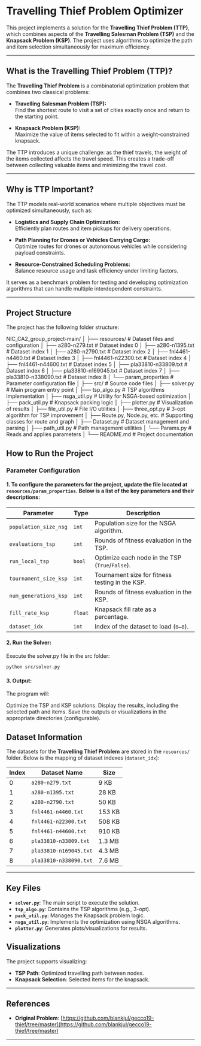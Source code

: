# Travelling Thief Problem Optimizer

This project implements a solution for the **Travelling Thief Problem (TTP)**, which combines aspects of the **Travelling Salesman Problem (TSP)** and the **Knapsack Problem (KSP)**. The project uses algorithms to optimize the path and item selection simultaneously for maximum efficiency.

---

## What is the Travelling Thief Problem (TTP)?

The **Travelling Thief Problem** is a combinatorial optimization problem that combines two classical problems:

- **Travelling Salesman Problem (TSP):**  
  Find the shortest route to visit a set of cities exactly once and return to the starting point.

- **Knapsack Problem (KSP):**  
  Maximize the value of items selected to fit within a weight-constrained knapsack.

The TTP introduces a unique challenge: as the thief travels, the weight of the items collected affects the travel speed. This creates a trade-off between collecting valuable items and minimizing the travel cost.

---

## Why is TTP Important?

The TTP models real-world scenarios where multiple objectives must be optimized simultaneously, such as:

- **Logistics and Supply Chain Optimization:**  
  Efficiently plan routes and item pickups for delivery operations.

- **Path Planning for Drones or Vehicles Carrying Cargo:**  
  Optimize routes for drones or autonomous vehicles while considering payload constraints.

- **Resource-Constrained Scheduling Problems:**  
  Balance resource usage and task efficiency under limiting factors.

It serves as a benchmark problem for testing and developing optimization algorithms that can handle multiple interdependent constraints.

---

## Project Structure

The project has the following folder structure:

NIC_CA2_group_project-main/
│
├── resources/                     # Dataset files and configuration
│   ├── a280-n279.txt              # Dataset index 0
│   ├── a280-n1395.txt             # Dataset index 1
│   ├── a280-n2790.txt             # Dataset index 2
│   ├── fnl4461-n4460.txt          # Dataset index 3
│   ├── fnl4461-n22300.txt         # Dataset index 4
│   ├── fnl4461-n44600.txt         # Dataset index 5
│   ├── pla33810-n33809.txt        # Dataset index 6
│   ├── pla33810-n169045.txt       # Dataset index 7
│   ├── pla33810-n338090.txt       # Dataset index 8
│   └── param_properties           # Parameter configuration file
│
├── src/                           # Source code files
│   ├── solver.py                  # Main program entry point
│   ├── tsp_algo.py                # TSP algorithms implementation
│   ├── nsga_util.py               # Utility for NSGA-based optimization
│   ├── pack_util.py               # Knapsack packing logic
│   ├── plotter.py                 # Visualization of results
│   ├── file_util.py               # File I/O utilities
│   ├── three_opt.py               # 3-opt algorithm for TSP improvement
│   ├── Route.py, Node.py, etc.    # Supporting classes for route and graph
│   ├── Dataset.py                 # Dataset management and parsing
│   ├── path_util.py               # Path management utilities
│   └── Params.py                  # Reads and applies parameters
│
└── README.md                      # Project documentation

## How to Run the Project

### Parameter Configuration

#### 1. To configure the parameters for the project, update the file located at `resources/param_properties`. Below is a list of the key parameters and their descriptions:

| **Parameter**         | **Type**    | **Description**                                                         |
|------------------------|------------|-------------------------------------------------------------------------|
| `population_size_nsg` | `int`      | Population size for the NSGA algorithm.                                 |
| `evaluations_tsp`      | `int`      | Rounds of fitness evaluation in the TSP.                                |
| `run_local_tsp`        | `bool`     | Optimize each node in the TSP (`True`/`False`).                         |
| `tournament_size_ksp`  | `int`      | Tournament size for fitness testing in the KSP.                         |
| `num_generations_ksp`  | `int`      | Rounds of fitness evaluation in the KSP.                                |
| `fill_rate_ksp`        | `float`    | Knapsack fill rate as a percentage.                                     |
| `dataset_idx`          | `int`      | Index of the dataset to load (`0–8`).                                   |

#### 2. Run the Solver:
Execute the solver.py file in the src folder:
```bash
python src/solver.py
```

#### 3. Output:
The program will:

Optimize the TSP and KSP solutions.
Display the results, including the selected path and items.
Save the outputs or visualizations in the appropriate directories (configurable).

## Dataset Information

The datasets for the **Travelling Thief Problem** are stored in the `resources/` folder. Below is the mapping of dataset indexes (`dataset_idx`):

| **Index** | **Dataset Name**            | **Size**  |
|-----------|-----------------------------|-----------|
| 0         | `a280-n279.txt`             | 9 KB      |
| 1         | `a280-n1395.txt`            | 28 KB     |
| 2         | `a280-n2790.txt`            | 50 KB     |
| 3         | `fnl4461-n4460.txt`         | 153 KB    |
| 4         | `fnl4461-n22300.txt`        | 508 KB    |
| 5         | `fnl4461-n44600.txt`        | 910 KB    |
| 6         | `pla33810-n33809.txt`       | 1.3 MB    |
| 7         | `pla33810-n169045.txt`      | 4.3 MB    |
| 8         | `pla33810-n338090.txt`      | 7.6 MB    |

---

## Key Files

- **`solver.py`**: The main script to execute the solution.  
- **`tsp_algo.py`**: Contains the TSP algorithms (e.g., 3-opt).  
- **`pack_util.py`**: Manages the Knapsack problem logic.  
- **`nsga_util.py`**: Implements the optimization using NSGA algorithms.  
- **`plotter.py`**: Generates plots/visualizations for results.  


## Visualizations

The project supports visualizing:

- **TSP Path**: Optimized travelling path between nodes.  
- **Knapsack Selection**: Selected items for the knapsack.  

---

## References

- **Original Problem**: [https://github.com/blankjul/gecco19-thief/tree/master](https://github.com/blankjul/gecco19-thief/tree/master)

---
